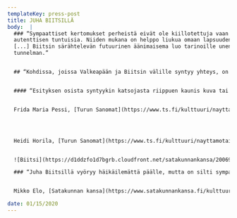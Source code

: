 ```yaml
---
templateKey: press-post
title: JUHA BIITSILLÄ
body:  |
  ### “Sympaattiset kertomukset perheistä eivät ole kiillotettuja vaan eläviä ja
  autenttisen tuntuisia. Niiden mukana on helppo liukua omaan lapsuudenkotiin
  [...] Biitsin särähtelevän futuurinen äänimaisema luo tarinoille unenomaisen
  tunnelman.”


  ## “Kohdissa, joissa Valkeapään ja Biitsin välille syntyy yhteys, on jotain terapeuttisen kliinistä.”


  #### “Esityksen osista syntyykin katsojasta riippuen kaunis kuva tai erillisiä välähdyksiä. Teosta voisi verrata unenjälkeiseen hetkeen, jossa unen tunnelman aistii vielä voimakkaana, mutta itse unta on jo mahdotonta kuvata.”


  Frida Maria Pessi, [Turun Sanomat](https://www.ts.fi/kulttuuri/nayttamotaide/4832172/Arvostelu+Juha+Biitsilla+on+palapeli+jonka+osista+syntyy+joko+kaunis+kuva+tai+keko+toisiinsa+sopimattomia+kappaleita) 18.1.2020




  Heidi Horila, [Turun Sanomat](https://www.ts.fi/kulttuuri/nayttamotaide/4828367/Perheen+perintoa+pohditaan+aanen+ja+musiikin+keinoin+Tehdas+Teatterissa) 15.1.2020


  ![Biitsi](https://d1ddzfo1d7bgrb.cloudfront.net/satakunnankansa/200695046-800x_.jpg)

  ### “Juha Biitsillä vyöryy häikäilemättä päälle, mutta on silti sympaattinen [...]”


  Mikko Elo, [Satakunnan kansa](https://www.satakunnankansa.fi/kulttuuri/lainsuojattomat-arvio-juha-biitsilla-vyoryy-haikailematta-paalle-mutta-on-silti-sympaattinen-kertoessaan-pojan-ja-isan-hankalasta-suhteesta-201170764) 5.9.2018

date: 01/15/2020
---
```

